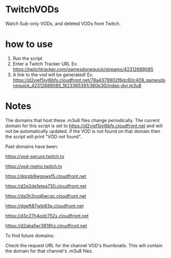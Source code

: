 # TwitchVODs

Watch Sub-only VODs, and deleted VODs from Twitch.

# how to use
1. Run the script
2. Enter a Twitch Tracker URL Ex. https://twitchtracker.com/gamesdonequick/streams/42312689085
3. A link to the vod will be generated! Ex. https://d2vjef5jvl6bfs.cloudfront.net/78a4379902f6dc60c409_gamesdonequick_42312689085_1623365391/360p30/index-dvr.m3u8

# Notes
The domains that host these .m3u8 files change periodically. 
The current domain for this script is set to https://d2vjef5jvl6bfs.cloudfront.net and will not be automatically updated.
if the VOD is not found on that domain then the script will print "VOD not found".

Past domains have been:

https://vod-secure.twitch.tv

https://vod-metro.twitch.tv

https://dqrpb9wgowsf5.cloudfront.net

https://d2e2de1etea730.cloudfront.net

https://ds0h3roq6wcgc.cloudfront.net

https://dgeft87wbj63p.cloudfront.net

https://d3c27h4odz752x.cloudfront.net

https://d2aba1wr3818hz.cloudfront.net

To find future domains:

Check the request URL for the channel VOD's thumbnails. This will contain the domain for that channel's .m3u8 files.

